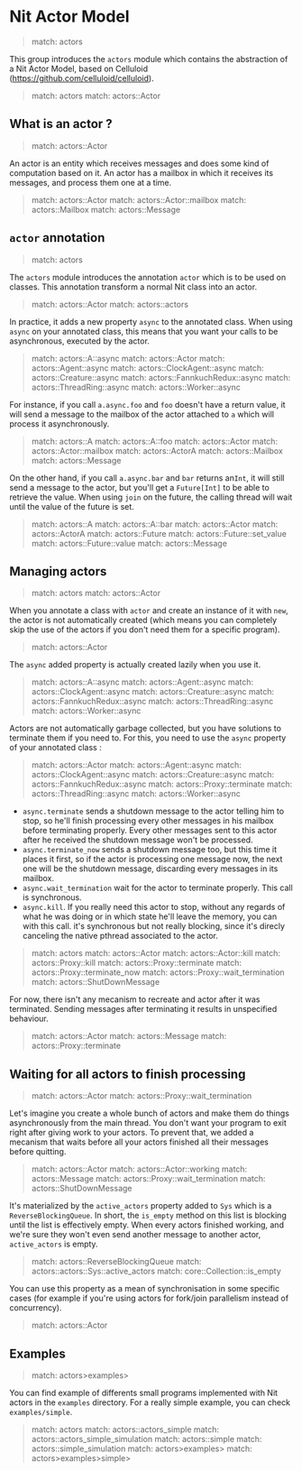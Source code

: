 # Nit Actor Model

> match: actors

This group introduces the `actors` module which contains the abstraction of a Nit Actor Model,
based on Celluloid (https://github.com/celluloid/celluloid).

> match: actors
> match: actors::Actor

## What is an actor ?

> match: actors::Actor

An actor is an entity which receives messages and does some kind of computation based on it.
An actor has a mailbox in which it receives its messages, and process them one at a time.

> match: actors::Actor
> match: actors::Actor::mailbox
> match: actors::Mailbox
> match: actors::Message

## `actor` annotation

> match: actors

The `actors` module introduces the annotation `actor` which is to be used on classes.
This annotation transform a normal Nit class into an actor.

> match: actors::Actor
> match: actors::actors

In practice, it adds a new property `async` to the annotated class.
When using `async` on your annotated class, this means that you want your calls to be asynchronous,
executed by the actor.

> match: actors::A::async
> match: actors::Actor
> match: actors::Agent::async
> match: actors::ClockAgent::async
> match: actors::Creature::async
> match: actors::FannkuchRedux::async
> match: actors::ThreadRing::async
> match: actors::Worker::async

For instance, if you call `a.async.foo` and `foo` doesn't have a return value, it will send
a message to the mailbox of the actor attached to `a` which will process it asynchronously.

> match: actors::A
> match: actors::A::foo
> match: actors::Actor
> match: actors::Actor::mailbox
> match: actors::ActorA
> match: actors::Mailbox
> match: actors::Message

On the other hand, if you call `a.async.bar` and `bar` returns an`Int`, it will still send
a message to the actor, but you'll get a `Future[Int]` to be able to retrieve the value.
When using `join` on the future, the calling thread will wait until the value of the future is set.

> match: actors::A
> match: actors::A::bar
> match: actors::Actor
> match: actors::ActorA
> match: actors::Future
> match: actors::Future::set_value
> match: actors::Future::value
> match: actors::Message

## Managing actors

> match: actors
> match: actors::Actor

When you annotate a class with `actor` and create an instance of it with `new`, the actor is not
automatically created (which means you can completely skip the use of the actors if you
don't need them for a specific program).

> match: actors::Actor

The `async` added property is actually created lazily when you use it.

> match: actors::A::async
> match: actors::Agent::async
> match: actors::ClockAgent::async
> match: actors::Creature::async
> match: actors::FannkuchRedux::async
> match: actors::ThreadRing::async
> match: actors::Worker::async

Actors are not automatically garbage collected, but you have solutions to terminate them
if you need to. For this, you need to use the `async` property of your annotated class :

> match: actors::Actor
> match: actors::Agent::async
> match: actors::ClockAgent::async
> match: actors::Creature::async
> match: actors::FannkuchRedux::async
> match: actors::Proxy::terminate
> match: actors::ThreadRing::async
> match: actors::Worker::async

* `async.terminate` sends a shutdown message to the actor telling him to stop, so he'll finish
  processing every other messages in his mailbox before terminating properly. Every other messages sent
  to this actor after he received the shutdown message won't be processed.
* `async.terminate_now` sends a shutdown message too, but this time it places it first, so
  if the actor is processing one message now, the next one will be the shutdown message, discarding
  every messages in its mailbox.
* `async.wait_termination` wait for the actor to terminate properly. This call is synchronous.
* `async.kill`. If you really need this actor to stop, without any regards of what he was doing
  or in which state he'll leave the memory, you can with this call. it's synchronous but not really
  blocking, since it's direcly canceling the native pthread associated to the actor.

> match: actors
> match: actors::Actor
> match: actors::Actor::kill
> match: actors::Proxy::kill
> match: actors::Proxy::terminate
> match: actors::Proxy::terminate_now
> match: actors::Proxy::wait_termination
> match: actors::ShutDownMessage

For now, there isn't any mecanism to recreate and actor after it was terminated.
Sending messages after terminating it results in unspecified behaviour.

> match: actors::Actor
> match: actors::Message
> match: actors::Proxy::terminate

## Waiting for all actors to finish processing

> match: actors::Actor
> match: actors::Proxy::wait_termination

Let's imagine you create a whole bunch of actors and make them do things asynchronously from the main thread.
You don't want your program to exit right after giving work to your actors.
To prevent that, we added a mecanism that waits before all your actors finished all their messages
before quitting.

> match: actors::Actor
> match: actors::Actor::working
> match: actors::Message
> match: actors::Proxy::wait_termination
> match: actors::ShutDownMessage

It's materialized by the `active_actors` property added to `Sys` which is a `ReverseBlockingQueue`.
In short, the `is_empty` method on this list is blocking until the list is effectively empty.
When every actors finished working, and we're sure they won't even send another message to another
actor, `active_actors` is empty.

> match: actors::ReverseBlockingQueue
> match: actors::actors::Sys::active_actors
> match: core::Collection::is_empty

You can use this property as a mean of synchronisation in some specific cases (for example if you're
using actors for fork/join parallelism instead of concurrency).

> match: actors::Actor

## Examples

> match: actors>examples>

You can find example of differents small programs implemented with Nit actors in the `examples`
directory. For a really simple example, you can check `examples/simple`.

> match: actors
> match: actors::actors_simple
> match: actors::actors_simple_simulation
> match: actors::simple
> match: actors::simple_simulation
> match: actors>examples>
> match: actors>examples>simple>

